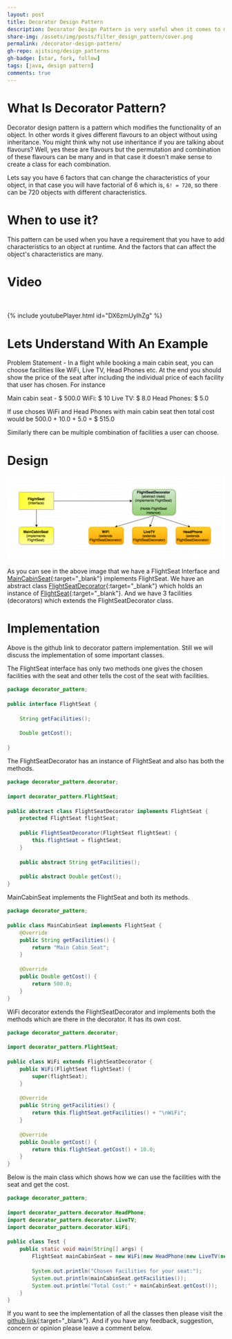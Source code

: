 ```yaml
---
layout: post
title: Decorator Design Pattern
description: Decorator Design Pattern is very useful when it comes to modifying the characteristics or functionality of an object at runtime.
share-img: /assets/img/posts/filter_design_pattern/cover.png
permalink: /decorator-design-pattern/
gh-repo: ajitsing/design_patterns
gh-badge: [star, fork, follow]
tags: [java, design pattern]
comments: true
---
```


# What Is Decorator Pattern?

Decorator design pattern is a pattern which modifies the functionality of an object. In other words it gives different flavours to an object without using inheritance. You might think why not use inheritance if you are talking about flavours? Well, yes these are flavours but the permutation and combination of these flavours can be many and in that case it doesn't make sense to create a class for each combination.

Lets say you have 6 factors that can change the characteristics of your object, in that case you will have factorial of 6 which is, `6! = 720`, so there can be 720 objects with different characteristics.

# When to use it?

This pattern can be used when you have a requirement that you have to add characteristics to an object at runtime. And the factors that can affect the object's characteristics are many.

# Video<br><br>

{% include youtubePlayer.html id="DX6zmUyIhZg" %}
<br>


# Lets Understand With An Example

Problem Statement - In a flight while booking a main cabin seat, you can choose facilities like WiFi, Live TV, Head Phones etc. At the end you should show the price of the seat after including the individual price of each facility that user has chosen. For instance

Main cabin seat - $ 500.0
WiFi: $ 10
Live TV: $ 8.0
Head Phones: $ 5.0

If use choses WiFi and Head Phones with main cabin seat then total cost would be 500.0 + 10.0 + 5.0 = $ 515.0

Similarly there can be multiple combination of facilities a user can choose.

# Design

![Crepe](/assets/img/posts/decorator_design_pattern/decorator_design_pattern.png)

As you can see in the above image that we have a FlightSeat Interface and [MainCabinSeat](https://github.com/ajitsing/design_patterns/blob/master/src/decorator_pattern/MainCabinSeat.java){:target="_blank"} implements FlightSeat. We have an abstract class [FlightSeatDecorator](https://github.com/ajitsing/design_patterns/blob/master/src/decorator_pattern/decorator/FlightSeatDecorator.java){:target="_blank"} which holds an instance of [FlightSeat](https://github.com/ajitsing/design_patterns/blob/master/src/decorator_pattern/FlightSeat.java){:target="_blank"}. And we have 3 facilities (decorators) which extends the FlightSeatDecorator class.

# Implementation

Above is the github link to decorator pattern implementation. Still we will discuss the implementation of some important classes.

The FlightSeat interface has only two methods one gives the chosen facilities with the seat and other tells the cost of the seat with facilities.

```java
package decorator_pattern;

public interface FlightSeat {

    String getFacilities();

    Double getCost();

}
```

The FlightSeatDecorator has an instance of FlightSeat and also has both the methods.

```java
package decorator_pattern.decorator;

import decorator_pattern.FlightSeat;

public abstract class FlightSeatDecorator implements FlightSeat {
    protected FlightSeat flightSeat;

    public FlightSeatDecorator(FlightSeat flightSeat) {
        this.flightSeat = flightSeat;
    }

    public abstract String getFacilities();

    public abstract Double getCost();
}
```

MainCabinSeat implements the FlightSeat and both its methods.

```java
package decorator_pattern;

public class MainCabinSeat implements FlightSeat {
    @Override
    public String getFacilities() {
        return "Main Cabin Seat";
    }

    @Override
    public Double getCost() {
        return 500.0;
    }
}
```

WiFi decorator extends the FlightSeatDecorator and implements both the methods which are there in the decorator. It has its own cost.

```java
package decorator_pattern.decorator;

import decorator_pattern.FlightSeat;

public class WiFi extends FlightSeatDecorator {
    public WiFi(FlightSeat flightSeat) {
        super(flightSeat);
    }

    @Override
    public String getFacilities() {
        return this.flightSeat.getFacilities() + "\nWiFi";
    }

    @Override
    public Double getCost() {
        return this.flightSeat.getCost() + 10.0;
    }
}
```

Below is the main class which shows how we can use the facilities with the seat and get the cost.

```java
package decorator_pattern;

import decorator_pattern.decorator.HeadPhone;
import decorator_pattern.decorator.LiveTV;
import decorator_pattern.decorator.WiFi;

public class Test {
    public static void main(String[] args) {
        FlightSeat mainCabinSeat = new WiFi(new HeadPhone(new LiveTV(new MainCabinSeat())));

        System.out.println("Chosen Facilities for your seat:");
        System.out.println(mainCabinSeat.getFacilities());
        System.out.println("Total Cost:" + mainCabinSeat.getCost());
    }
}
```

If you want to see the implementation of all the classes then please visit the [github link](https://github.com/ajitsing/design_patterns/blob/master/src/decorator_pattern/FlightSeat.java){:target="_blank"}. And if you have any feedback, suggestion, concern or opinion please leave a comment below.